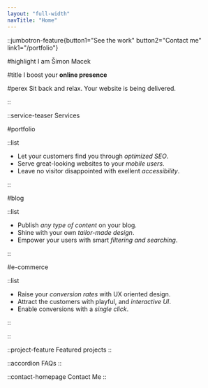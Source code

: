 ```yaml
---
layout: "full-width"
navTitle: "Home"
---
```


::jumbotron-feature{button1="See the work" button2="Contact me" link1="/portfolio"}

#highlight
I am Šimon Macek

#title
I boost your **online presence**

#perex
Sit back and relax. Your website is being delivered.

::

::service-teaser
Services

#portfolio

::list

- Let your customers find you through _optimized SEO_.
- Serve great-looking websites to your _mobile users_.
- Leave no visitor disappointed with exellent _accessibility_.

::

#blog

::list

- Publish _any type of content_ on your blog.
- Shine with your own _tailor-made design_.
- Empower your users with smart _filtering and searching_.

::

#e-commerce

::list

- Raise your _conversion rates_ with UX oriented design.
- Attract the customers with playful, and _interactive UI_.
- Enable conversions with a _single click_.

::

::

::project-feature
Featured projects
::

::accordion
FAQs
::

::contact-homepage
Contact Me
::
